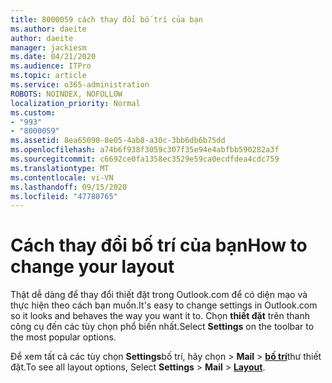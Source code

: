 ```yaml
---
title: 8000059 cách thay đổi bố trí của bạn
ms.author: daeite
author: daeite
manager: jackiesm
ms.date: 04/21/2020
ms.audience: ITPro
ms.topic: article
ms.service: o365-administration
ROBOTS: NOINDEX, NOFOLLOW
localization_priority: Normal
ms.custom:
- "993"
- "8000059"
ms.assetid: 8ea65090-8e05-4ab8-a30c-3bb6db6b75dd
ms.openlocfilehash: a74b6f938f3059c307f35e94e4abfbb590282a3f
ms.sourcegitcommit: c6692ce0fa1358ec3529e59ca0ecdfdea4cdc759
ms.translationtype: MT
ms.contentlocale: vi-VN
ms.lasthandoff: 09/15/2020
ms.locfileid: "47780765"
---
```

# <a name="how-to-change-your-layout"></a><span data-ttu-id="be2c8-102">Cách thay đổi bố trí của bạn</span><span class="sxs-lookup"><span data-stu-id="be2c8-102">How to change your layout</span></span>

<span data-ttu-id="be2c8-103">Thật dễ dàng để thay đổi thiết đặt trong Outlook.com để có diện mạo và thực hiện theo cách bạn muốn.</span><span class="sxs-lookup"><span data-stu-id="be2c8-103">It's easy to change settings in Outlook.com so it looks and behaves the way you want it to.</span></span> <span data-ttu-id="be2c8-104">Chọn **thiết đặt** trên thanh công cụ đến các tùy chọn phổ biến nhất.</span><span class="sxs-lookup"><span data-stu-id="be2c8-104">Select **Settings** on the toolbar to the most popular options.</span></span>

<span data-ttu-id="be2c8-105">Để xem tất cả các tùy chọn **Settings**bố trí, hãy chọn  >  **Mail**  >  [**bố trí**](https://outlook.live.com/mail/options/mail/layout)thư thiết đặt.</span><span class="sxs-lookup"><span data-stu-id="be2c8-105">To see all layout options, Select **Settings** > **Mail** > [**Layout**](https://outlook.live.com/mail/options/mail/layout).</span></span>
  